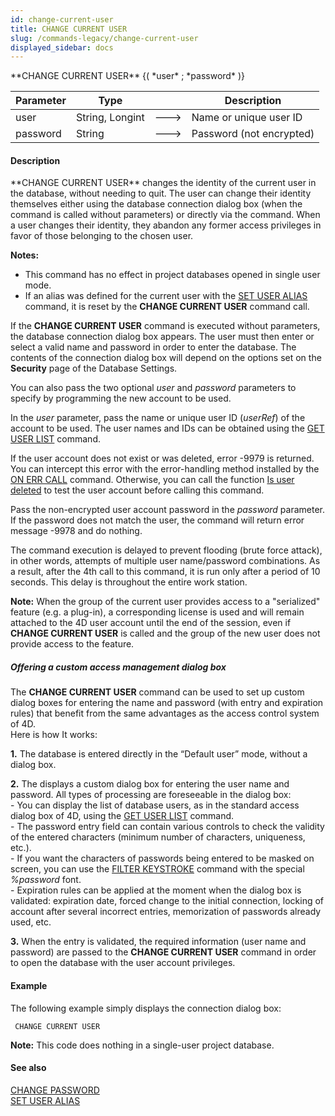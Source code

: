 ```yaml
---
id: change-current-user
title: CHANGE CURRENT USER
slug: /commands-legacy/change-current-user
displayed_sidebar: docs
---
```


<!--REF #_command_.CHANGE CURRENT USER.Syntax-->**CHANGE CURRENT USER** {( *user* ; *password* )}<!-- END REF-->
<!--REF #_command_.CHANGE CURRENT USER.Params-->
| Parameter | Type |  | Description |
| --- | --- | --- | --- |
| user | String, Longint | &#x1F852; | Name or unique user ID |
| password | String | &#x1F852; | Password (not encrypted) |

<!-- END REF-->

#### Description 

<!--REF #_command_.CHANGE CURRENT USER.Summary-->**CHANGE CURRENT USER** changes the identity of the current user in the database, without needing to quit.<!-- END REF--> The user can change their identity themselves either using the database connection dialog box (when the command is called without parameters) or directly via the command. When a user changes their identity, they abandon any former access privileges in favor of those belonging to the chosen user.

**Notes:** 

* This command has no effect in project databases opened in single user mode.
* If an alias was defined for the current user with the [SET USER ALIAS](set-user-alias.md) command, it is reset by the **CHANGE CURRENT USER** command call.

If the **CHANGE CURRENT USER** command is executed without parameters, the database connection dialog box appears. The user must then enter or select a valid name and password in order to enter the database. The contents of the connection dialog box will depend on the options set on the **Security** page of the Database Settings.

You can also pass the two optional *user* and *password* parameters to specify by programming the new account to be used. 

In the *user* parameter, pass the name or unique user ID (*userRef*) of the account to be used. The user names and IDs can be obtained using the [GET USER LIST](get-user-list.md) command.

If the user account does not exist or was deleted, error -9979 is returned. You can intercept this error with the error-handling method installed by the [ON ERR CALL](on-err-call.md) command. Otherwise, you can call the function [Is user deleted](is-user-deleted.md) to test the user account before calling this command.

Pass the non-encrypted user account password in the *password* parameter. If the password does not match the user, the command will return error message -9978 and do nothing.

The command execution is delayed to prevent flooding (brute force attack), in other words, attempts of multiple user name/password combinations. As a result, after the 4th call to this command, it is run only after a period of 10 seconds. This delay is throughout the entire work station.

**Note:** When the group of the current user provides access to a "serialized" feature (e.g. a plug-in), a corresponding license is used and will remain attached to the 4D user account until the end of the session, even if **CHANGE CURRENT USER** is called and the group of the new user does not provide access to the feature.

##### Offering a custom access management dialog box 

The **CHANGE CURRENT USER** command can be used to set up custom dialog boxes for entering the name and password (with entry and expiration rules) that benefit from the same advantages as the access control system of 4D.   
Here is how It works: 

**1.** The database is entered directly in the “Default user” mode, without a dialog box. 

**2.** The displays a custom dialog box for entering the user name and password. All types of processing are foreseeable in the dialog box:   
\- You can display the list of database users, as in the standard access dialog box of 4D, using the [GET USER LIST](get-user-list.md) command.   
\- The password entry field can contain various controls to check the validity of the entered characters (minimum number of characters, uniqueness, etc.).   
\- If you want the characters of passwords being entered to be masked on screen, you can use the [FILTER KEYSTROKE](filter-keystroke.md) command with the special *%password* font.   
\- Expiration rules can be applied at the moment when the dialog box is validated: expiration date, forced change to the initial connection, locking of account after several incorrect entries, memorization of passwords already used, etc. 

**3.** When the entry is validated, the required information (user name and password) are passed to the **CHANGE CURRENT USER** command in order to open the database with the user account privileges.

#### Example 

The following example simply displays the connection dialog box:

```4d
 CHANGE CURRENT USER
```

**Note:** This code does nothing in a single-user project database. 

#### See also 

[CHANGE PASSWORD](change-password.md)  
[SET USER ALIAS](set-user-alias.md)  